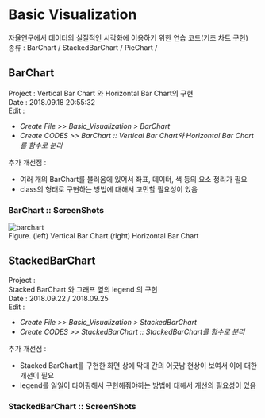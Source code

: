 # Basic Visualization  
자율연구에서 데이터의 실질적인 시각화에 이용하기 위한 연습 코드(기초 차트 구현)    
종류 : BarChart / StackedBarChart / PieChart /  

## BarChart  
Project : 
Vertical Bar Chart 와 Horizontal Bar Chart의 구현  
Date : 2018.09.18 20:55:32  
Edit :  
- *Create File >> Basic_Visualization > BarChart*  
- *Create CODES >> BarChart :: Vertical Bar Chart와 Horizontal Bar Chart를 함수로 분리*   

추가 개선점 :  
- 여러 개의 BarChart를 불러옴에 있어서 좌표, 데이터, 색 등의 요소 정리가 필요   
- class의 형태로 구현하는 방법에 대해서 고민할 필요성이 있음  

### BarChart :: ScreenShots  
![barchart](https://user-images.githubusercontent.com/42968884/45685605-caf60c80-bb84-11e8-85b3-966c4d0e19fa.JPG)  
Figure. (left) Vertical Bar Chart (right) Horizontal Bar Chart  

## StackedBarChart  
Project :  
Stacked BarChart 와 그래프 옆의 legend 의 구현  
Date : 2018.09.22 / 2018.09.25  
Edit :   
- *Create File >> Basic_Visualization > StackedBarChart*  
- *Create CODES >> StackedBarChart :: StackedBarChart를 함수로 분리*  

추가 개선점 :  
- Stacked BarChart를 구현한 화면 상에 막대 간의 어긋남 현상이 보여서 이에 대한 개선이 필요  
- legend를 일일이 타이핑해서 구현해줘야하는 방법에 대해서 개선의 필요성이 있음  

### StackedBarChart :: ScreenShots  

